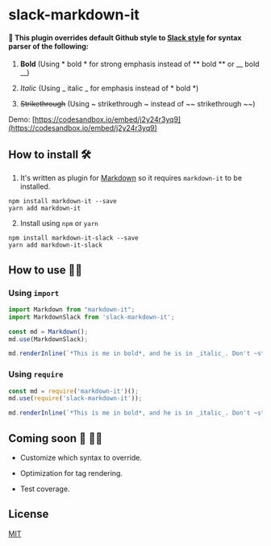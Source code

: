# slack-markdown-it

#### 🚀 This plugin overrides default **Github style** to [**Slack style**](https://get.slack.help/hc/en-us/articles/202288908-Format-your-messages) for syntax parser of the following:

1. **Bold** (Using * bold * for strong emphasis instead of ** bold ** or __ bold __)

2. _Italic_ (Using _ italic _ for emphasis instead of * bold *)

3. ~~Strikethrough~~ (Using ~ strikethrough ~ instead of ~~ strikethrough ~~)


Demo: [https://codesandbox.io/embed/j2y24r3yq9](https://codesandbox.io/embed/j2y24r3yq9)

## How to install 🛠️

1. It's written as plugin for [Markdown](https://github.com/markdown-it/markdown-it) so it requires `markdown-it` to be installed.

```
npm install markdown-it --save
yarn add markdown-it
```


2. Install using `npm` or `yarn`

```
npm install markdown-it-slack --save
yarn add markdown-it-slack
```




## How to use 👨‍💻

### Using `import` 

```js
import Markdown from "markdown-it";
import MarkdownSlack from 'slack-markdown-it';

const md = Markdown();
md.use(MarkdownSlack);

md.renderInline(`*This is me in bold*, and he is in _italic_. Don't ~strikethrough~ me!`)
```


### Using `require`

```js
const md = require('markdown-it')();
md.use(require('slack-markdown-it'));

md.renderInline(`*This is me in bold*, and he is in _italic_. Don't ~strikethrough~ me!`)

```




## Coming soon 🏹 👩‍🔬

* Customize which syntax to override.

* Optimization for tag rendering.

* Test coverage.


## License

[MIT](https://github.com/mayashavin/markdown-it-slack/blob/master/LICENSE)
